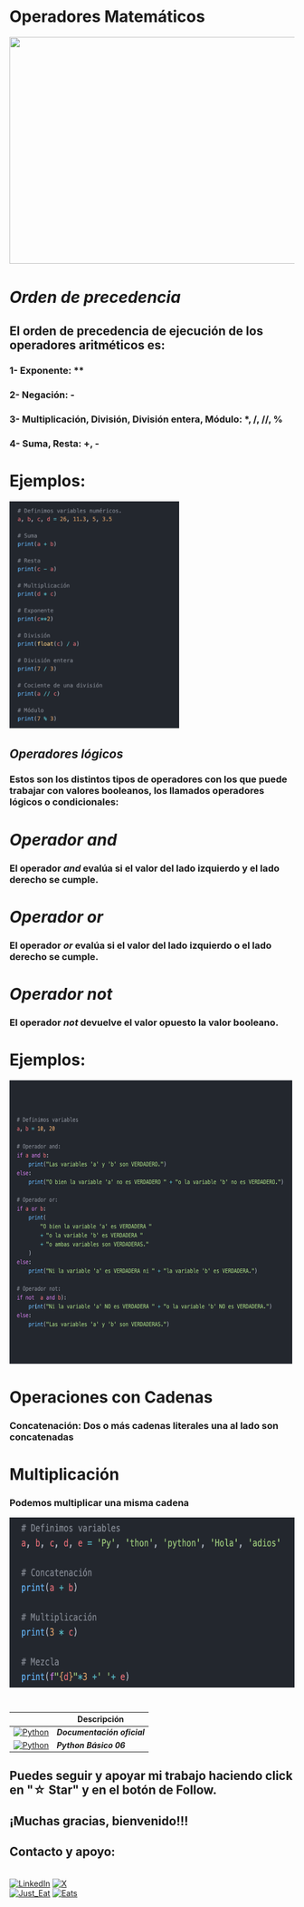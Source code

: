 # Operadores Matemáticos

<img src="https://m1.paperblog.com/i/202/2022047/guia-python-redefinicion-operadores-matematic-L-CKIZfp.png" width="600" height="400">

# ***Orden de precedencia***

## El orden de precedencia de ejecución de los operadores aritméticos es:
### 1- Exponente: **
### 2- Negación: -
### 3- Multiplicación, División, División entera, Módulo: *, /, //, %
### 4- Suma, Resta: +, -

# Ejemplos:
<img src="../imagenes/10.-Py05acd.png" width="300" height="400">

## ***Operadores lógicos***

### Estos son los distintos tipos de operadores con los que puede trabajar con valores booleanos, los llamados operadores lógicos o condicionales:

# ***Operador and***
### El operador ***and*** evalúa si el valor del lado izquierdo y el lado derecho se cumple.

# ***Operador or***
### El operador ***or*** evalúa si el valor del lado izquierdo o el lado derecho se cumple.

# ***Operador not***
### El operador ***not*** devuelve el valor opuesto la valor booleano.

# Ejemplos:
<img src="../imagenes/10.-Py05bcd.png" width="500" height="500">

# Operaciones con Cadenas
### Concatenación: Dos o más cadenas literales una al lado son concatenadas

# Multiplicación  
### Podemos multiplicar una misma cadena
<img src="../imagenes/10.-Py05ccd.png" width="600" height="300">


#
|  | Descripción |
|-----:|---------------|
| [![Python](https://img.shields.io/badge/python-3670A0?style=for-the-badge&logo=python&logoColor=ffdd54)](https://entrenamiento-python-basico.readthedocs.io/es/3.7/leccion1/index.html#) | ***Documentación oficial*** |
| [![Python](https://img.shields.io/badge/python-3670A0?style=for-the-badge&logo=python&logoColor=ffdd54)](../Python_NB/Python_NB06.md) | ***Python Básico 06*** |

## Puedes seguir y apoyar mi trabajo haciendo click en "☆ Star" y en el botón de Follow.
## ¡Muchas gracias, bienvenido!!!

## Contacto y apoyo:

<br>[![LinkedIn](https://img.shields.io/badge/Oscar_Florin-0077B5?style=for-the-badge&logo=linkedin&logoColor=white&labelColor=101010)](https://www.linkedin.com/in/oscarflorincontreras)
[![X](https://img.shields.io/badge/DevozzCloud-%23000000.svg?style=for-the-badge&logo=X&logoColor=white)](https://twitter.com/DevozzCloud)</br>
[![Just_Eat](https://img.shields.io/badge/🌮_Donaciones_para_tacos-7A1FA2?style=for-the-badge&logo=)](https://paypal.me/OscarFlorin?country.x=MX&locale.x=es_XC)
[![Eats](https://img.shields.io/badge/🐈_Donaciones_para_gatos-black?style=for-the-badge&logo=)](https://paypal.me/OscarFlorin?country.x=MX&locale.x=es_XC)

